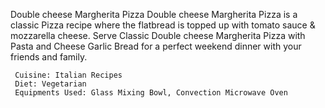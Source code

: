 Double cheese Margherita Pizza
     Double cheese Margherita Pizza is a classic Pizza recipe where the flatbread is topped up with tomato sauce & mozzarella cheese.
     Serve Classic Double cheese Margherita Pizza with Pasta and Cheese Garlic Bread for a perfect weekend dinner with your friends and family.
    
     Cuisine: Italian Recipes
     Diet: Vegetarian
     Equipments Used: Glass Mixing Bowl, Convection Microwave Oven
